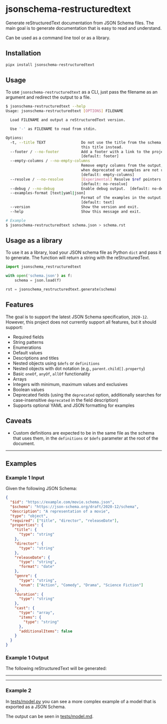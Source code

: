 # jsonschema-restructuredtext

Generate reStructuredText documentation from JSON Schema files. The main goal is to generate
documentation that is easy to read and understand.

Can be used as a command line tool or as a library.

## Installation

```bash
pipx install jsonschema-restructuredtext
```

## Usage

To use `jsonschema-restructuredtext` as a CLI, just pass the filename as an argument and redirect
the output to a file.

```bash
$ jsonschema-restructuredtext --help
Usage: jsonschema-restructuredtext [OPTIONS] FILENAME

  Load FILENAME and output a reStructuredText version.

  Use '-' as FILENAME to read from stdin.

Options:
  -t, --title TEXT                Do not use the title from the schema, use
                                  this title instead.
  --footer / --no-footer          Add a footer with a link to the project.
                                  [default: footer]
  --empty-columns / --no-empty-columns
                                  Remove empty columns from the output, useful
                                  when deprecated or examples are not used.
                                  [default: empty-columns]
  --resolve / --no-resolve        [Experimental] Resolve $ref pointers.
                                  [default: no-resolve]
  --debug / --no-debug            Enable debug output.  [default: no-debug]
  --examples-format [text|yaml|json]
                                  Format of the examples in the output.
                                  [default: text]
  --version                       Show the version and exit.
  --help                          Show this message and exit.

# Example
$ jsonschema-restructuredtext schema.json > schema.rst
```

## Usage as a library

To use it as a library, load your JSON schema file as Python `dict` and pass it to generate.
The function will return a string with the reStructuredText.

```python
import jsonschema_restructuredtext

with open('schema.json') as f:
    schema = json.load(f)

rst = jsonschema_restructuredtext.generate(schema)
```

## Features

The goal is to support the latest JSON Schema specification, `2020-12`. However,
this project does not currently support all features, but it should support:

  - Required fields
  - String patterns
  - Enumerations
  - Default values
  - Descriptions and titles
  - Nested objects using `$defs` or `definitions`
  - Nested objects with dot notation (e.g., `parent.child[].property`)
  - Basic `oneOf`, `anyOf`, `allOf` functionality
  - Arrays
  - Integers with minimum, maximum values and exclusives
  - Boolean values
  - Deprecated fields (using the `deprecated` option, additionally searches for case-insensitive `deprecated` in the field description)
  - Supports optional YAML and JSON formatting for examples

## Caveats
  - Custom definitions are expected to be in the same file as the schema that uses them,
    in the `definitions` or `$defs` parameter at the root of the document.

---

## Examples

### Example 1 Input

Given the following JSON Schema:
```json
{
  "$id": "https://example.com/movie.schema.json",
  "$schema": "https://json-schema.org/draft/2020-12/schema",
  "description": "A representation of a movie",
  "type": "object",
  "required": ["title", "director", "releaseDate"],
  "properties": {
    "title": {
      "type": "string"
    },
    "director": {
      "type": "string"
    },
    "releaseDate": {
      "type": "string",
      "format": "date"
    },
    "genre": {
      "type": "string",
      "enum": ["Action", "Comedy", "Drama", "Science Fiction"]
    },
    "duration": {
      "type": "string"
    },
    "cast": {
      "type": "array",
      "items": {
        "type": "string"
      },
      "additionalItems": false
    }
  }
}
```

### Example 1 Output
The following reStructuredText will be generated:

---


---

### Example 2

In [tests/model.py](tests/model.py) you can see a more complex example of a model that is exported as a JSON Schema.

The output can be seen in [tests/model.md](tests/model.md).
